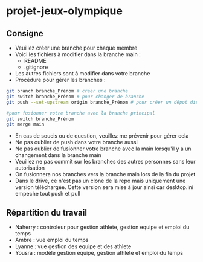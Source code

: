 # projet-jeux-olympique

## Consigne

- Veuillez créer une branche pour chaque membre
- Voici les fichiers à modifier dans la branche main :
  - README
  - .gitignore
- Les autres fichiers sont à modifier dans votre branche
- Procédure pour gérer les branches :

```bash
git branch branche_Prénom # créer une branche
git switch branche_Prénom # pour changer de branche
git push --set-upstream origin branche_Prénom # pour créer un dépot distant de la branche créer

#pour fusionner votre branche avec la branche principal
git switch branche_Prénom 
git merge main 
```

- En cas de soucis ou de question, veuillez me prévenir pour gérer cela
- Ne pas oublier de push dans votre branche aussi
- Ne pas oublier de fusionner votre branche avec la main lorsqu'il y a un changement dans la branche main
- Veuillez ne pas commit sur les branches des autres personnes sans leur autorisation
- On fusionnera nos branches vers la branche main lors de la fin du projet
- Dans le drive, ce n'est pas un clone de la repo mais uniquement une version téléchargée. Cette version sera mise à jour ainsi car desktop.ini empeche tout push et pull
  
## Répartition du travail

- Naherry : controleur pour gestion athlete, gestion equipe et emploi du temps
- Ambre : vue emploi du temps
- Lyanne : vue gestion des equipe et des athlete
- Yousra : modèle gestion equipe, gestion athlete et emploi du temps
